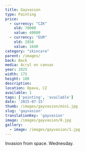 ```yaml
---
title: Gayvasion
type: Painting
price:
  - currency: "CZK"
    old: 70000
    value: 40000
  - currency: "EUR"
    old: 2850
    value: 1640
category: "skincare"
parent: /images/
back: Back
media: Acryl on canvas
year: 2025
width: 175
height: 100
description: 
location: Opava, CZ
available: 1
tags: ['painting', 'available']
date: '2025-07-15'
thumb: /images/gayvasion/mini.jpg
slug: 'gayvasion'
translationKey: 'gayvasion'
image: /images/gayvasion/0.jpg
gallery:
  - image: /images/gayvasion/1.jpg
---
```

Invasion from space. Wednesday.
